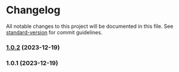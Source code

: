 # Changelog

All notable changes to this project will be documented in this file. See [standard-version](https://github.com/conventional-changelog/standard-version) for commit guidelines.

### [1.0.2](https://github.com/runetid/js-sdk/compare/v1.0.1...v1.0.2) (2023-12-19)

### 1.0.1 (2023-12-19)
